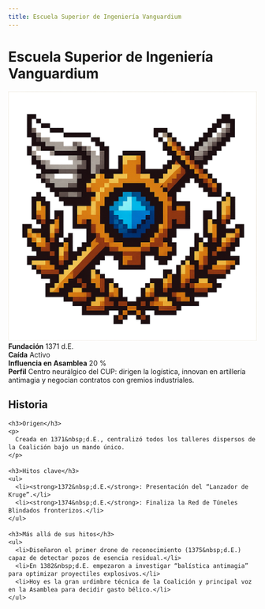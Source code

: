 ```yaml
---
title: Escuela Superior de Ingeniería Vanguardium
---
```


<div class="faccion-page coalicion">
  <h1 class="faccion-title">Escuela Superior de Ingeniería Vanguardium</h1>

  <!-- 1. Imagen centrada -->
  <div class="faccion-image">
    <img src="../../../other/images/coalicion/Escuelasuperiordeingenieriavanguardium.png" alt="Escuela Superior de Ingeniería Vanguardium">
  </div>

  <!-- 2. Metadatos en 2 columnas -->
  <div class="faccion-meta">
    <div class="meta-item">
      <strong>Fundación</strong>
      <span>1371&nbsp;d.E.</span>
    </div>
    <div class="meta-item">
      <strong>Caída</strong>
      <span>Activo</span>
    </div>
    <div class="meta-item">
      <strong>Influencia en Asamblea</strong>
      <span>20&nbsp;%</span>
    </div>
    <div class="meta-item meta-align">
      <strong>Perfil</strong>
      <span>
        Centro neurálgico del CUP: dirigen la logística, innovan en artillería antimagia y negocian contratos con gremios industriales.
      </span>
    </div>
  </div>

  <!-- 3. Sección Historia -->
  <div class="faccion-history">
    <h2>Historia</h2>

    <h3>Origen</h3>
    <p>
      Creada en 1371&nbsp;d.E., centralizó todos los talleres dispersos de la Coalición bajo un mando único.
    </p>

    <h3>Hitos clave</h3>
    <ul>
      <li><strong>1372&nbsp;d.E.</strong>: Presentación del “Lanzador de Kruge”.</li>
      <li><strong>1374&nbsp;d.E.</strong>: Finaliza la Red de Túneles Blindados fronterizos.</li>
    </ul>

    <h3>Más allá de sus hitos</h3>
    <ul>
      <li>Diseñaron el primer drone de reconocimiento (1375&nbsp;d.E.) capaz de detectar pozos de esencia residual.</li>
      <li>En 1382&nbsp;d.E. empezaron a investigar “balística antimagia” para optimizar proyectiles explosivos.</li>
      <li>Hoy es la gran urdimbre técnica de la Coalición y principal voz en la Asamblea para decidir gasto bélico.</li>
    </ul>
  </div>
</div>

